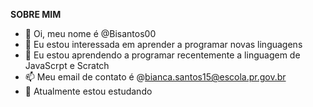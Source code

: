 **SOBRE MIM**
- 👋 Oi, meu nome é @Bisantos00
- 👀 Eu estou interessada em aprender a programar novas linguagens
- 🌱 Eu estou aprendendo a programar recentemente a  linguagem de JavaScrpt e Scratch 
- 📫 Meu email de contato é @bianca.santos15@escola.pr.gov.br
 - 🔭 Atualmente estou estudando


